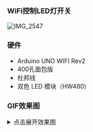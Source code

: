 ### WiFi控制LED灯开关

![IMG_2547](https://cdn.jsdelivr.net/gh/loyio/oss@main/blogs/2022/01/XkPnWIIMG_2547.jpg)

### 硬件

- Arduino UNO WIFI Rev2
- 400孔面包版
- 杜邦线
- 双色 LED 模块（HW480）

### GIF效果图

<details>
  <summary>点击展开效果图</summary>
  <img src="https://cdn.jsdelivr.net/gh/loyio/oss@main/blogs/2022/01/mrZERlJan-30-2022%2016-09-07.gif" />
</details>